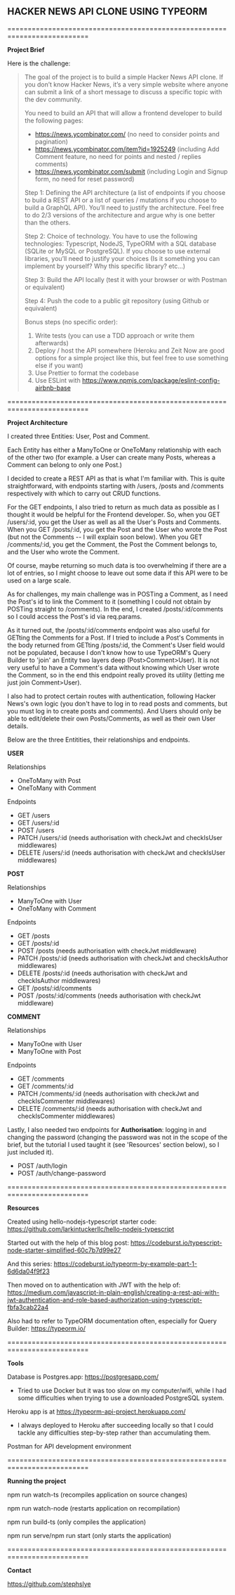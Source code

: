 ## **HACKER NEWS API CLONE USING TYPEORM**

==========================================================================

**Project Brief**

Here is the challenge:

> The goal of the project is to build a simple Hacker News API clone. If you don’t know Hacker News, it’s a very simple website where anyone can submit a link of a short message to discuss a specific topic with the dev community.
>
> You need to build an API that will allow a frontend developer to build the following pages:
>
> - https://news.ycombinator.com/ (no need to consider points and pagination)
> - https://news.ycombinator.com/item?id=1925249 (including Add Comment feature, no need for points and nested / replies comments)
> - https://news.ycombinator.com/submit (including Login and Signup form, no need for reset password)
>
> Step 1: Defining the API architecture (a list of endpoints if you choose to build a REST API or a list of queries / mutations if you choose to build a GraphQL API). You’ll need to justify the architecture. Feel free to do 2/3 versions of the architecture and argue why is one better than the others.
>
> Step 2: Choice of technology. You have to use the following technologies: Typescript, NodeJS, TypeORM with a SQL database (SQLite or MySQL or PostgreSQL). If you choose to use external libraries, you’ll need to justify your choices (Is it something you can implement by yourself? Why this specific library? etc…)
>
> Step 3: Build the API locally (test it with your browser or with Postman or equivalent)
>
> Step 4: Push the code to a public git repository (using Github or equivalent)
>
> Bonus steps (no specific order):
>
> 1.  Write tests (you can use a TDD approach or write them afterwards)
> 2.  Deploy / host the API somewhere (Heroku and Zeit Now are good options for a simple project like this, but feel free to use something else if you want)
> 3.  Use Prettier to format the codebase
> 4.  Use ESLint with https://www.npmjs.com/package/eslint-config-airbnb-base

==========================================================================

**Project Architecture**

I created three Entities: User, Post and Comment.

Each Entity has either a ManyToOne or OneToMany relationship with each of the other two (for example. a User can create many Posts, whereas a Comment can belong to only one Post.)

I decided to create a REST API as that is what I'm familiar with. This is quite straightforward, with endpoints starting with /users, /posts and /comments respectively with which to carry out CRUD functions.

For the GET endpoints, I also tried to return as much data as possible as I thought it would be helpful for the Frontend developer. So, when you GET /users/:id, you get the User as well as all the User's Posts and Comments. When you GET /posts/:id, you get the Post and the User who wrote the Post (but not the Comments -- I will explain soon below). When you GET /comments/:id, you get the Comment, the Post the Comment belongs to, and the User who wrote the Comment.

Of course, maybe returning so much data is too overwhelming if there are a lot of entries, so I might choose to leave out some data if this API were to be used on a large scale.

As for challenges, my main challenge was in POSTing a Comment, as I need the Post's id to link the Comment to it (something I could not obtain by POSTing straight to /comments). In the end, I created /posts/:id/comments so I could access the Post's id via req.params.

As it turned out, the /posts/:id/comments endpoint was also useful for GETting the Comments for a Post. If I tried to include a Post's Comments in the body returned from GETting /posts/:id, the Comment's User field would not be populated, because I don't know how to use TypeORM's Query Builder to 'join' an Entity two layers deep (Post>Comment>User). It is not very useful to have a Comment's data without knowing which User wrote the Comment, so in the end this endpoint really proved its utility (letting me just join Comment>User).

I also had to protect certain routes with authentication, following Hacker News's own logic (you don't have to log in to read posts and comments, but you must log in to create posts and comments). And Users should only be able to edit/delete their own Posts/Comments, as well as their own User details.

Below are the three Entitities, their relationships and endpoints.

**USER**

Relationships

- OneToMany with Post
- OneToMany with Comment

Endpoints

- GET /users
- GET /users/:id
- POST /users
- PATCH /users/:id (needs authorisation with checkJwt and checkIsUser middlewares)
- DELETE /users/:id (needs authorisation with checkJwt and checkIsUser middlewares)

**POST**

Relationships

- ManyToOne with User
- OneToMany with Comment

Endpoints

- GET /posts
- GET /posts/:id
- POST /posts (needs authorisation with checkJwt middleware)
- PATCH /posts/:id (needs authorisation with checkJwt and checkIsAuthor middlewares)
- DELETE /posts/:id (needs authorisation with checkJwt and checkIsAuthor middlewares)
- GET /posts/:id/comments
- POST /posts/:id/comments (needs authorisation with checkJwt middleware)

**COMMENT**

Relationships

- ManyToOne with User
- ManyToOne with Post

Endpoints

- GET /comments
- GET /comments/:id
- PATCH /comments/:id (needs authorisation with checkJwt and checkIsCommenter middlewares)
- DELETE /comments/:id (needs authorisation with checkJwt and checkIsCommenter middlewares)

Lastly, I also needed two endpoints for **Authorisation**: logging in and changing the password (changing the password was not in the scope of the brief, but the tutorial I used taught it (see 'Resources' section below), so I just included it).

- POST /auth/login
- POST /auth/change-password

==========================================================================

**Resources**

Created using hello-nodejs-typescript starter code: https://github.com/larkintuckerllc/hello-nodejs-typescript

Started out with the help of this blog post:
https://codeburst.io/typescript-node-starter-simplified-60c7b7d99e27

And this series:
https://codeburst.io/typeorm-by-example-part-1-6d6da04f9f23

Then moved on to authentication with JWT with the help of:
https://medium.com/javascript-in-plain-english/creating-a-rest-api-with-jwt-authentication-and-role-based-authorization-using-typescript-fbfa3cab22a4

Also had to refer to TypeORM documentation often, especially for Query Builder:
https://typeorm.io/

==========================================================================

**Tools**

Database is Postgres.app: https://postgresapp.com/

- Tried to use Docker but it was too slow on my computer/wifi, while I had some difficulties when trying to use a downloaded PostgreSQL system.

Heroku app is at https://typeorm-api-project.herokuapp.com/

- I always deployed to Heroku after succeeding locally so that I could tackle any difficulties step-by-step rather than accumulating them.

Postman for API development environment

==========================================================================

**Running the project**

npm run watch-ts (recompiles application on source changes)

npm run watch-node (restarts application on recompilation)

npm run build-ts (only compiles the application)

npm run serve/npm run start (only starts the application)

==========================================================================

**Contact**

https://github.com/stephslye
